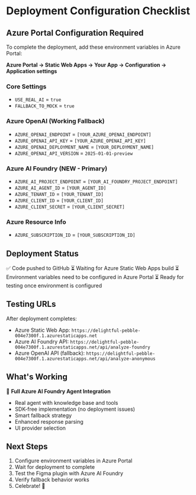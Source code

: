 # Deployment Configuration Checklist

## Azure Portal Configuration Required

To complete the deployment, add these environment variables in Azure Portal:

**Azure Portal → Static Web Apps → Your App → Configuration → Application settings**

### Core Settings
- `USE_REAL_AI` = `true`
- `FALLBACK_TO_MOCK` = `true`

### Azure OpenAI (Working Fallback)
- `AZURE_OPENAI_ENDPOINT` = `[YOUR_AZURE_OPENAI_ENDPOINT]`
- `AZURE_OPENAI_API_KEY` = `[YOUR_AZURE_OPENAI_API_KEY]`
- `AZURE_OPENAI_DEPLOYMENT_NAME` = `[YOUR_DEPLOYMENT_NAME]`
- `AZURE_OPENAI_API_VERSION` = `2025-01-01-preview`

### Azure AI Foundry (NEW - Primary)
- `AZURE_AI_PROJECT_ENDPOINT` = `[YOUR_AI_FOUNDRY_PROJECT_ENDPOINT]`
- `AZURE_AI_AGENT_ID` = `[YOUR_AGENT_ID]`
- `AZURE_TENANT_ID` = `[YOUR_TENANT_ID]`
- `AZURE_CLIENT_ID` = `[YOUR_CLIENT_ID]`
- `AZURE_CLIENT_SECRET` = `[YOUR_CLIENT_SECRET]`

### Azure Resource Info
- `AZURE_SUBSCRIPTION_ID` = `[YOUR_SUBSCRIPTION_ID]`

## Deployment Status

✅ Code pushed to GitHub
⏳ Waiting for Azure Static Web Apps build
⏳ Environment variables need to be configured in Azure Portal
⏳ Ready for testing once environment is configured

## Testing URLs

After deployment completes:
- Azure Static Web App: `https://delightful-pebble-004e7300f.1.azurestaticapps.net`
- Azure AI Foundry API: `https://delightful-pebble-004e7300f.1.azurestaticapps.net/api/analyze-foundry`
- Azure OpenAI API (fallback): `https://delightful-pebble-004e7300f.1.azurestaticapps.net/api/analyze-anonymous`

## What's Working

🎉 **Full Azure AI Foundry Agent Integration**
- Real agent with knowledge base and tools
- SDK-free implementation (no deployment issues)
- Smart fallback strategy
- Enhanced response parsing
- UI provider selection

## Next Steps

1. Configure environment variables in Azure Portal
2. Wait for deployment to complete
3. Test the Figma plugin with Azure AI Foundry
4. Verify fallback behavior works
5. Celebrate! 🚀